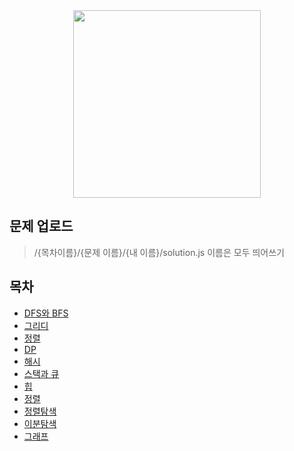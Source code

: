 
<div align="center">
<img src="https://user-images.githubusercontent.com/79238676/195140841-ad3b734b-e442-4248-9e8a-1026f20b9219.jpg" width="300" height="300"/>
</div>

## 문제 업로드
> /{목차이름}/{문제 이름}/{내 이름}/solution.js
이름은 모두 띄어쓰기 

## 목차

- [DFS와 BFS](#dfs와-bfs)
- [그리디](#그리디)
- [정렬](#정렬)
- [DP](#동적계획법)
- [해시](#해시)
- [스택과 큐](#스택과-큐)
- [힙](#힙)
- [정렬](#정렬)
- [정렬탐색](#정렬탐색)
- [이분탐색](#이분탐색)
- [그래프](#그래프)
